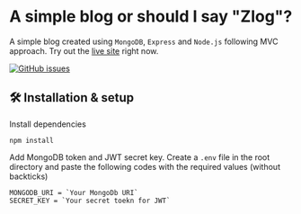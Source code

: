 # A simple blog or should I say "Zlog"?

A simple blog created using `MongoDB`, `Express` and `Node.js` following MVC approach. Try out the <a href="https://nodeblogzlog.herokuapp.com/">live site</a> right now.

[![GitHub issues](https://img.shields.io/github/issues/farhan2077/node_blog_test?style=flat-square)](https://github.com/farhan2077/node_blog_test/issues)

## 🛠 Installation & setup

Install dependencies

```
npm install
```

Add MongoDB token and JWT secret key. Create a `.env` file in the root directory and paste the following codes with the required values (without backticks)

```
MONGODB_URI = `Your MongoDb URI`
SECRET_KEY = `Your secret toekn for JWT`
```
